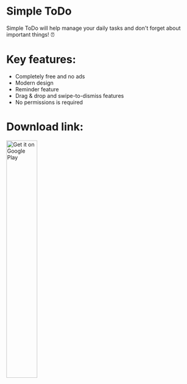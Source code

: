 # Simple ToDo
Simple ToDo will help manage your daily tasks and don't forget about important things! ⏰

# Key features:
- Completely free and no ads
- Modern design
- Reminder feature
- Drag & drop and swipe-to-dismiss features
- No permissions is required

# Download link:
<a href='https://play.google.com/store/apps/details?
id=apps.jizzu.simpletodo&pcampaignid=MKT-Other-
global-all-co-prtnr-py-PartBadge-Mar2515-1'><img alt='Get it on Google Play'
src='https://play.google.com/intl/ru_ru/badges/images/generic/en_badge_web_generic.png' width="40%" height="40%" /></a>
